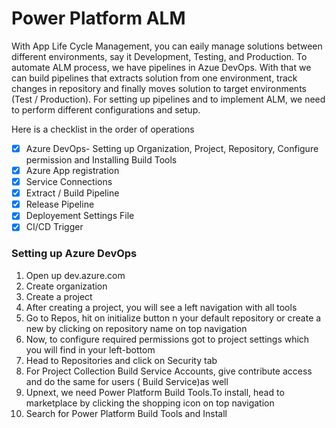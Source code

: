 # Power Platform ALM

With App Life Cycle Management, you can eaily manage solutions between different environments, say it Development, Testing, and Production. To automate ALM process, we have pipelines in Azue DevOps. With that we can build pipelines that extracts solution from one environment, track changes in repository and finally moves solution to target environments (Test / Production). For setting up pipelines and to implement ALM, we need to perform different configurations and setup. 

Here is a checklist in the order of operations
- [x] Azure DevOps- Setting up Organization, Project, Repository, Configure permission and Installing Build Tools
- [x] Azure App registration
- [x] Service Connections 
- [x] Extract / Build Pipeline
- [x] Release Pipeline
- [x] Deployement Settings File
- [x] CI/CD Trigger 

### Setting up Azure DevOps

1. Open up dev.azure.com
2. Create organization
3. Create a project 
4. After creating a project, you will see a left navigation with all tools
5. Go to Repos, hit on initialize button n your default repository or create a new by clicking on repository name on top navigation
6. Now, to configure required permissions got to project settings which you will find in your left-bottom
7. Head to Repositories and click on Security tab
8. For Project Collection Build Service Accounts, give contribute access and do the same for users (<YourProjectName> Build Service)as well
9. Upnext, we need Power Platform Build Tools.To install, head to marketplace by clicking the shopping icon on top navigation
10. Search for Power Platform Build Tools and Install

  
  
 
